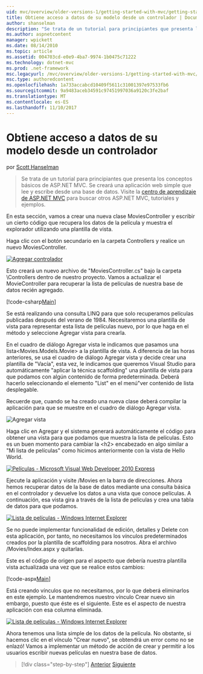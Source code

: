 ```yaml
---
uid: mvc/overview/older-versions-1/getting-started-with-mvc/getting-started-with-mvc-part5
title: Obtiene acceso a datos de su modelo desde un controlador | Documentos de Microsoft
author: shanselman
description: "Se trata de un tutorial para principiantes que presenta los conceptos básicos de ASP.NET MVC. Se creará una aplicación web simple que lee y escribe desde una base de datos."
ms.author: aspnetcontent
manager: wpickett
ms.date: 08/14/2010
ms.topic: article
ms.assetid: 004703cd-e0e9-4ba7-9974-1b0475c71222
ms.technology: dotnet-mvc
ms.prod: .net-framework
msc.legacyurl: /mvc/overview/older-versions-1/getting-started-with-mvc/getting-started-with-mvc-part5
msc.type: authoredcontent
ms.openlocfilehash: 1a733accabcd10409f5611c31001397e97533fb6
ms.sourcegitcommit: 9a9483aceb34591c97451997036a9120c3fe2baf
ms.translationtype: MT
ms.contentlocale: es-ES
ms.lasthandoff: 11/10/2017
---
```

<a name="accessing-your-models-data-from-a-controller"></a>Obtiene acceso a datos de su modelo desde un controlador
====================
por [Scott Hanselman](https://github.com/shanselman)

> Se trata de un tutorial para principiantes que presenta los conceptos básicos de ASP.NET MVC. Se creará una aplicación web simple que lee y escribe desde una base de datos. Visite la [centro de aprendizaje de ASP.NET MVC](../../../index.md) para buscar otros ASP.NET MVC, tutoriales y ejemplos.


En esta sección, vamos a crear una nueva clase MoviesController y escribir un cierto código que recupera los datos de la película y muestra el explorador utilizando una plantilla de vista.

Haga clic con el botón secundario en la carpeta Controllers y realice un nuevo MoviesController.

[![Agregar controlador](getting-started-with-mvc-part5/_static/image2.png)](getting-started-with-mvc-part5/_static/image1.png)

Esto creará un nuevo archivo de "MoviesController.cs" bajo la carpeta \Controllers dentro de nuestro proyecto. Vamos a actualizar el MovieController para recuperar la lista de películas de nuestra base de datos recién agregado.

[!code-csharp[Main](getting-started-with-mvc-part5/samples/sample1.cs)]

Se está realizando una consulta LINQ para que solo recuperamos películas publicadas después del verano de 1984. Necesitaremos una plantilla de vista para representar esta lista de películas nuevo, por lo que haga en el método y seleccione Agregar vista para crearla.

En el cuadro de diálogo Agregar vista le indicamos que pasamos una lista&lt;Movies.Models.Movie&gt; a la plantilla de vista. A diferencia de las horas anteriores, se usa el cuadro de diálogo Agregar vista y decide crear una plantilla de "Vacía", esta vez, le indicamos que queremos Visual Studio para automáticamente "aplicar la técnica scaffolding" una plantilla de vista para que podamos con algún contenido de forma predeterminada. Deberá hacerlo seleccionando el elemento "List" en el menú"ver contenido de lista desplegable.

Recuerde que, cuando se ha creado una nueva clase deberá compilar la aplicación para que se muestre en el cuadro de diálogo Agregar vista.

![Agregar vista](getting-started-with-mvc-part5/_static/image3.png)

Haga clic en Agregar y el sistema generará automáticamente el código para obtener una vista para que podamos que muestra la lista de películas. Esto es un buen momento para cambiar la &lt;h2&gt; encabezado en algo similar a "Mi lista de películas" como hicimos anteriormente con la vista de Hello World.

[![Películas - Microsoft Visual Web Developer 2010 Express](getting-started-with-mvc-part5/_static/image5.png)](getting-started-with-mvc-part5/_static/image4.png)

Ejecute la aplicación y visite /Movies en la barra de direcciones. Ahora hemos recuperar datos de la base de datos mediante una consulta básica en el controlador y devuelve los datos a una vista que conoce películas. A continuación, esa vista gira a través de la lista de películas y crea una tabla de datos para que podamos.

[![Lista de películas - Windows Internet Explorer](getting-started-with-mvc-part5/_static/image7.png)](getting-started-with-mvc-part5/_static/image6.png)

Se no puede implementar funcionalidad de edición, detalles y Delete con esta aplicación, por tanto, no necesitamos los vínculos predeterminados creados por la plantilla de scaffolding para nosotros. Abra el archivo /Movies/Index.aspx y quitarlas.

Este es el código de origen para el aspecto que debería nuestra plantilla vista actualizada una vez que se realice estos cambios:

[!code-aspx[Main](getting-started-with-mvc-part5/samples/sample2.aspx)]

Está creando vínculos que no necesitamos, por lo que deberá eliminarlos en este ejemplo. Le mantendremos nuestro vínculo Crear nuevo sin embargo, puesto que éste es el siguiente. Este es el aspecto de nuestra aplicación con esa columna eliminada.

[![Lista de películas - Windows Internet Explorer](getting-started-with-mvc-part5/_static/image9.png)](getting-started-with-mvc-part5/_static/image8.png)

Ahora tenemos una lista simple de los datos de la película. No obstante, si hacemos clic en el vínculo "Crear nuevo", se obtendrá un error como no se enlazó! Vamos a implementar un método de acción de crear y permitir a los usuarios escribir nuevas películas en nuestra base de datos.

>[!div class="step-by-step"]
[Anterior](getting-started-with-mvc-part4.md)
[Siguiente](getting-started-with-mvc-part6.md)
